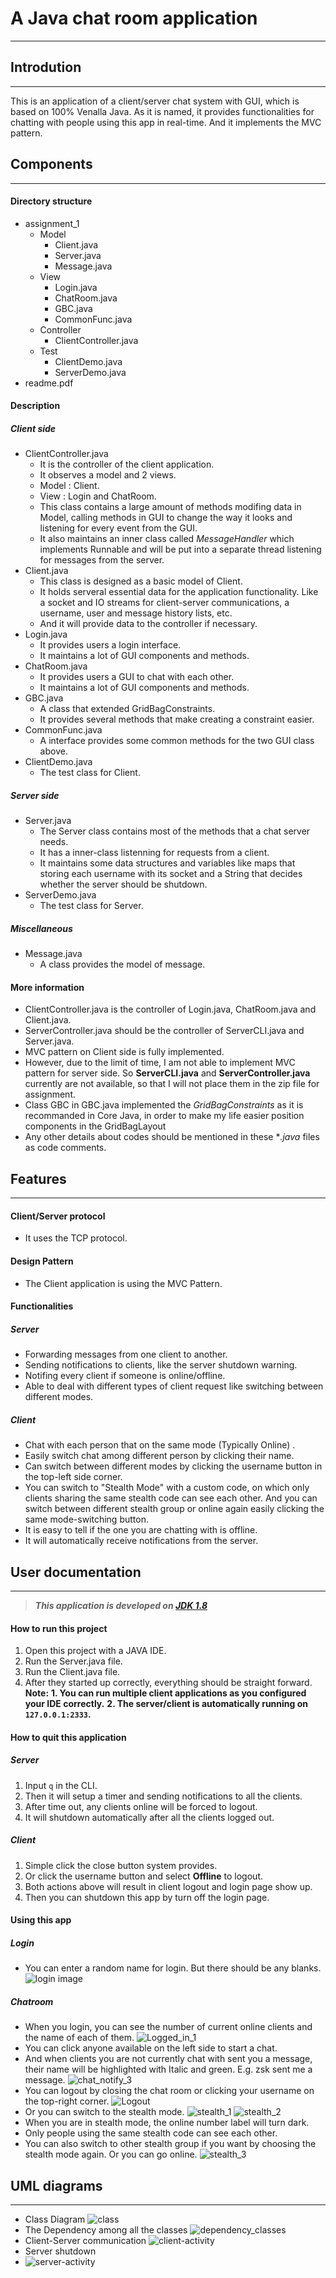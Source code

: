 # A Java chat room application
---

## Introdution
---
This is an application of a client/server chat system with GUI, which is based on 100% Venalla Java.
As it is named, it provides functionalities for chatting with people using this app in real-time.
And it implements the MVC pattern.

## Components
---
#### Directory structure
- assignment_1
    - Model
        - Client.java
        - Server.java
        - Message.java
    - View
        - Login.java
        - ChatRoom.java
        - GBC.java
        - CommonFunc.java
    - Controller
        - ClientController.java
    - Test
        - ClientDemo.java
        - ServerDemo.java
- readme.pdf
#### Description
##### Client side
- ClientController.java
    - It is the controller of the client application.
    - It observes a model and 2 views.
    - Model : Client.
    - View : Login and ChatRoom.
    - This class contains a large amount of methods modifing data in Model, calling methods in GUI to change the way it looks and listening for every event from the GUI.
    - It also maintains an inner class called *MessageHandler* which implements Runnable and will be put into a separate thread listening for messages from the server.
- Client.java
    - This class is designed as a basic model of Client.
    - It holds serveral essential data for the application functionality. Like a socket and IO streams for client-server communications, a username, user and message history lists, etc.
    - And it will provide data to the controller if necessary.
- Login.java
    - It provides users a login interface.
    - It maintains a lot of GUI components and methods.
- ChatRoom.java
    - It provides users a GUI to chat with each other.
    - It maintains a lot of GUI components and methods.
- GBC.java
    - A class that extended GridBagConstraints.
    - It provides several methods that make creating a constraint easier.
- CommonFunc.java
    - A interface provides some common methods for the two GUI class above.
- ClientDemo.java
    - The test class for Client.
##### Server side
- Server.java
    - The Server class contains most of the methods that a chat server needs.
    - It has a inner-class listenning for requests from a client.
    - It maintains some data structures and variables like maps that storing each username with its socket and a String that decides whether the server should be shutdown.
- ServerDemo.java
    - The test class for Server.

##### Miscellaneous
- Message.java
    - A class provides the model of message.

#### More information
- ClientController.java is the controller of Login.java, ChatRoom.java and Client.java.
- ServerController.java should be the controller of ServerCLI.java and Server.java.
- MVC pattern on Client side is fully implemented.
- However, due to the limit of time, I am not able to implement MVC pattern for server side. So **ServerCLI.java** and **ServerController.java** currently are not available, so that I will not place them in the zip file for assignment. 
- Class GBC in GBC.java implemented the *GridBagConstraints* as it is recommanded in Core Java, in order to make my life easier position components in the GridBagLayout
- Any other details about codes should be mentioned in these **.java* files as code comments.

## Features
---
#### Client/Server protocol
  - It uses the TCP protocol.
#### Design Pattern
  - The Client application is using the MVC Pattern.
#### Functionalities
##### Server
 - Forwarding messages from one client to another.
 - Sending notifications to clients, like the server shutdown warning.
 - Notifing every client if someone is online/offline.
 - Able to deal with different types of client request like switching between different modes.

##### Client
 - Chat with each person that on the same mode (Typically Online) .
 - Easily switch chat among different person by clicking their name.
 - Can switch between different modes by clicking the username button in the top-left side corner.
 - You can switch to "Stealth Mode" with a custom code, on which only clients sharing the same stealth code can see each other. And you can switch between different stealth group  or online again easily clicking the same mode-switching button.
 - It is easy to tell if the one you are chatting with is offline.
 - It will automatically receive notifications from the server.

## User documentation
---
>***This application is developed on [JDK 1.8](https://www.oracle.com/technetwork/java/javase/downloads/jdk8-downloads-2133151.html)***

#### How to run this project
1. Open this project with a JAVA IDE.
2. Run the Server.java file.
3. Run the Client.java file.
4. After they started up correctly, everything should be straight forward.
**Note:**
**1. You can run multiple client applications as you configured your IDE correctly.**
**2. The server/client is automatically running on `127.0.0.1:2333`.**

#### How to quit this application
##### Server
1. Input `q` in the CLI.
2. Then it will setup a timer and sending notifications to all the clients.
3. After time out, any clients online will be forced to logout.
4. It will shutdown automatically after all the clients logged out.
##### Client
1. Simple click the close button system provides.
2. Or click the username button and select **Offline** to logout.
3. Both actions above will result in client logout and login page show up.
4. Then you can shutdown this app by turn off the login page.

#### Using this app
##### Login
 - You can enter a random name for login. But there should be any blanks.
![login image](image:pdf/1.png)
##### Chatroom
 - When you login, you can see the number of current online clients and the name of each of them.
![Logged_in_1](image:pdf/2.png)
 - You can click anyone available on the left side to start a chat.
 - And when clients you are not currently chat with sent you a message, their name will be highlighted with Italic and green. E.g. zsk sent me a message.
![chat_notify_3](image:pdf/4.png)
 - You can logout by closing the chat room or clicking your username on the top-right corner.
![Logout](image:pdf/5.png)
 - Or you can switch to the stealth mode.
![stealth_1](image:pdf/6.png)
![stealth_2](image:pdf/7.png)
 - When you are in stealth mode, the online number label will turn dark.
 - Only people using the same stealth code can see each other.
 - You can also switch to other stealth group if you want by choosing the stealth mode again. Or you can go online.
![stealth_3](image:pdf/8.png)

## UML diagrams
---
 - Class Diagram
![class](image:pdf/classes.png)
 - The Dependency among all the classes
![dependency_classes](image:pdf/dependency_class.png)
- Client-Server communication
![client-activity](image:pdf/client_activity.png)
- Server shutdown 
- ![server-activity](image:pdf/Server.png)










